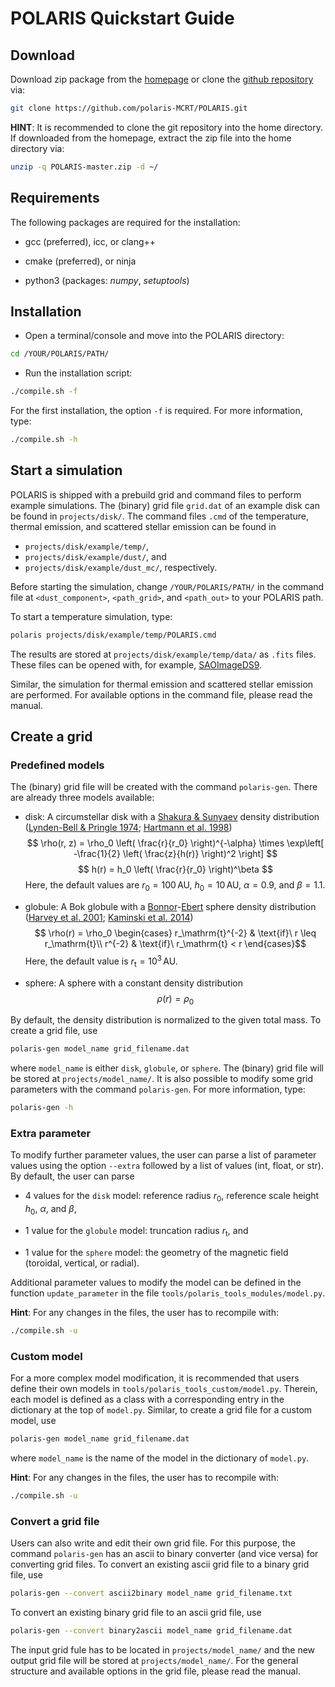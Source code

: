 <!-- create PDF file with 'pandoc --pdf-engine=pdflatex -V fontfamily=cmbright -V colorlinks --highlight-style tango quickstart.md -o quickstart.pdf' -->
# POLARIS Quickstart Guide


## Download

Download zip package from the [homepage](http://www1.astrophysik.uni-kiel.de/~polaris/) or clone the [github repository](https://github.com/polaris-MCRT/POLARIS) via:
```bash
git clone https://github.com/polaris-MCRT/POLARIS.git
```
**HINT**: It is recommended to clone the git repository into the home directory.
If downloaded from the homepage, extract the zip file into the home directory via:
```bash
unzip -q POLARIS-master.zip -d ~/
```


## Requirements

The following packages are required for the installation:

- gcc (preferred), icc, or clang++

- cmake (preferred), or ninja

- python3 (packages: *numpy*, *setuptools*)


## Installation

- Open a terminal/console and move into the POLARIS directory:
```bash
cd /YOUR/POLARIS/PATH/
```

- Run the installation script:
```bash
./compile.sh -f
```
For the first installation, the option `-f` is required.
For more information, type:
```bash
./compile.sh -h
```


## Start a simulation

POLARIS is shipped with a prebuild grid and command files to perform example simulations.
The (binary) grid file `grid.dat` of an example disk can be found in `projects/disk/`.
The command files `.cmd` of the temperature, thermal emission, and scattered stellar emission can be found in

- `projects/disk/example/temp/`,
- `projects/disk/example/dust/`, and
- `projects/disk/example/dust_mc/`, respectively.

Before starting the simulation, change `/YOUR/POLARIS/PATH/` in the command file at `<dust_component>`, `<path_grid>`, and `<path_out>` to your POLARIS path.

To start a temperature simulation, type:
```bash
polaris projects/disk/example/temp/POLARIS.cmd
```
The results are stored at `projects/disk/example/temp/data/` as `.fits` files. These files can be opened with, for example, [SAOImageDS9](https://sites.google.com/cfa.harvard.edu/saoimageds9/home).

Similar, the simulation for thermal emission and scattered stellar emission are performed.
For available options in the command file, please read the manual.


## Create a grid


### Predefined models

The (binary) grid file will be created with the command `polaris-gen`.
There are already three models available:

- disk: A circumstellar disk with a [Shakura & Sunyaev](https://ui.adsabs.harvard.edu/abs/1973A&A....24..337S) density distribution
([Lynden-Bell & Pringle 1974](https://ui.adsabs.harvard.edu/abs/1974MNRAS.168..603L); [Hartmann et al. 1998](https://ui.adsabs.harvard.edu/abs/1998ApJ...495..385H))
$$ \rho(r, z) = \rho_0 \left( \frac{r}{r_0} \right)^{-\alpha} \times \exp\left[ -\frac{1}{2} \left( \frac{z}{h(r)} \right)^2 \right] $$
$$ h(r) = h_0 \left( \frac{r}{r_0} \right)^\beta $$
Here, the default values are $r_0 = 100\,\mathrm{AU}$, $h_0 = 10\,\mathrm{AU}$, $\alpha = 0.9$, and $\beta = 1.1$.

- globule: A Bok globule with a [Bonnor](https://ui.adsabs.harvard.edu/abs/1956MNRAS.116..351B)-[Ebert](https://ui.adsabs.harvard.edu/abs/1955ZA.....37..217E) sphere density distribution
([Harvey et al. 2001](https://ui.adsabs.harvard.edu/abs/2001ApJ...563..903H); [Kaminski et al. 2014](https://ui.adsabs.harvard.edu/abs/2014ApJ...790...70K))
$$ \rho(r) = \rho_0 \begin{cases}
r_\mathrm{t}^{-2} & \text{if}\ r \leq r_\mathrm{t}\\
r^{-2} & \text{if}\ r_\mathrm{t} < r
\end{cases}$$
Here, the default value is $r_\mathrm{t} = 10^3\,\mathrm{AU}$.

- sphere: A sphere with a constant density distribution
$$ \rho(r) = \rho_0 $$

By default, the density distribution is normalized to the given total mass.
To create a grid file, use
```bash
polaris-gen model_name grid_filename.dat
```
where `model_name` is either `disk`, `globule`, or `sphere`.
The (binary) grid file will be stored at `projects/model_name/`.
It is also possible to modify some grid parameters with the command `polaris-gen`.
For more information, type:
```bash
polaris-gen -h
```


### Extra parameter

To modify further parameter values, the user can parse a list of parameter values using the option `--extra` followed by a list of values (int, float, or str).
By default, the user can parse

- 4 values for the `disk` model: reference radius $r_0$, reference scale height $h_0$, $\alpha$, and $\beta$,

- 1 value for the `globule` model: truncation radius $r_\mathrm{t}$, and

- 1 value for the `sphere` model: the geometry of the magnetic field (toroidal, vertical, or radial).

Additional parameter values to modify the model can be defined in the function `update_parameter` in the file `tools/polaris_tools_modules/model.py`.

**Hint**: For any changes in the files, the user has to recompile with:
```bash
./compile.sh -u
```


### Custom model

For a more complex model modification, it is recommended that users define their own models in `tools/polaris_tools_custom/model.py`.
Therein, each model is defined as a class with a corresponding entry in the dictionary at the top of `model.py`.
Similar, to create a grid file for a custom model, use
```bash
polaris-gen model_name grid_filename.dat
```
where `model_name` is the name of the model in the dictionary of `model.py`.

**Hint**: For any changes in the files, the user has to recompile with:
```bash
./compile.sh -u
```


### Convert a grid file

Users can also write and edit their own grid file.
For this purpose, the command `polaris-gen` has an ascii to binary converter (and vice versa) for converting grid files.
To convert an existing ascii grid file to a binary grid file, use
```bash
polaris-gen --convert ascii2binary model_name grid_filename.txt
```
To convert an existing binary grid file to an ascii grid file, use
```bash
polaris-gen --convert binary2ascii model_name grid_filename.dat
```
The input grid fule has to be located in `projects/model_name/` and the new output grid file will be stored at `projects/model_name/`.
For the general structure and available options in the grid file, please read the manual.
